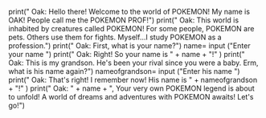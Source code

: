 print(" Oak: Hello there! Welcome to the world of POKEMON! My name is OAK! People call me the POKEMON PROF!")
print(" Oak: This world is inhabited by creatures called POKEMON! For some people, POKEMON are pets. Others use them for fights. Myself...I study POKEMON as a profession.")
print(" Oak: First, what is your name?")
name= input ("Enter your name ")
print(" Oak: Right! So your name is " + name + "!" )
print(" Oak: This is my grandson. He's been your rival since you were a baby. Erm, what is his name again?")
nameofgrandson= input ("Enter his name ")
print(" Oak: That's right! I remember now! His name is " + nameofgrandson + "!" )
print(" Oak: " + name + ", Your very own POKEMON legend is about to unfold! A world of dreams and adventures with POKEMON awaits! Let's go!") 
